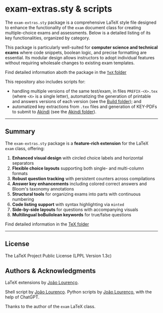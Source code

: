 # exam-extras.sty & scripts

The `exam-extras.sty` package is a comprehensive LaTeX style file designed to enhance the functionality of the `exam` document class for creating multiple-choice exams and assessments. Below is a detailed listing of its key functionalities, organized by category.

This package is particularly well-suited for **computer science and technical exams** where code snippets, boolean logic, and precise formatting are essential. Its modular design allows instructors to adopt individual features without requiring wholesale changes to existing exam templates.

Find detailed information aboth the package in the [`TeX` folder](TeX)

This repository also includes scripts for:
* handling multiple versions of the same test/exam, in files `PREFIX-<X>.tex` (where `<X>` is a single letter), automatizing the generation of printable and answers versions of each version (see the [Build folder](Build])); and
* automatized key extractions from `.tex` files and generation of KEY-PDFs to submit to [Akindi](https://akindi.com) (see the [Akindi folder](Akindi])).


***

## Summary

The `exam-extras.sty` package is a **feature-rich extension** for the LaTeX `exam` class, offering:

1. **Enhanced visual design** with circled choice labels and horizontal separators
2. **Flexible choice layouts** supporting both single- and multi-column formats
3. **Robust question tracking** with persistent counters across compilations
4. **Answer key enhancements** including colored correct answers and Bloom's taxonomy annotations
5. **Structural tools** for organizing exams into parts with continuous numbering
6. **Code listing support** with syntax highlighting via `minted`
7. **Side-by-side layouts** for questions with accompanying visuals
8. **Multilingual boBuilolean keywords** for true/false questions

Find detailed information in the [TeX folder](TeX)

***

## License

The LaTeX Project Public License (LPPL Version 1.3c)

## Authors & Acknowledgments

LaTeX extensions by [João Lourenço](https://docentes.fct.unl.pt/joao-lourenco).

Shell script by  [João Lourenço](https://docentes.fct.unl.pt/joao-lourenco).
Python scripts by [João Lourenço](https://docentes.fct.unl.pt/joao-lourenco), with the help of ChatGPT.

Thanks to the author of the `exam` LaTeX class.
